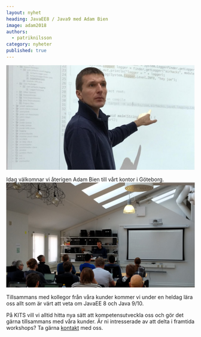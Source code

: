 ```yaml
---
layout: nyhet
heading: JavaEE8 / Java9 med Adam Bien
image: adam2018
authors:
  - patriknilsson
category: nyheter
published: true
---
```


![](/images/nyheter/adam2018.jpg "float-left")

Idag välkomnar vi återigen Adam Bien till vårt kontor i Göteborg.
![](/images/nyheter/adam_bien_2018.jpg "float-left")

Tillsammans med kollegor från våra kunder kommer vi under en heldag lära oss allt som är värt att veta om JavaEE 8 och Java 9/10.

På KITS vill vi alltid hitta nya sätt att kompetensutveckla oss och gör det gärna tillsammans med våra kunder. Är ni intresserade av att delta i framtida workshops? Ta gärna [kontakt](/om) med oss.

